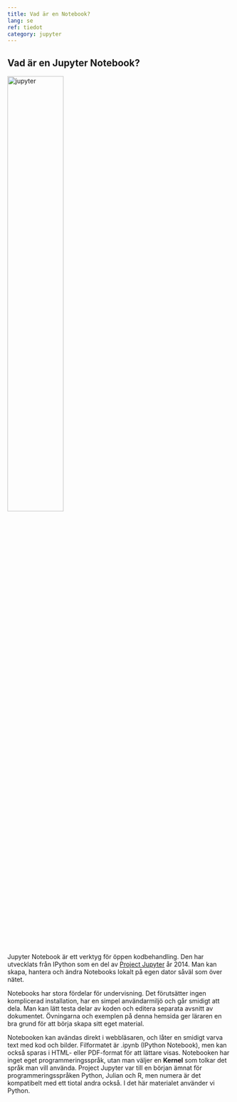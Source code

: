 ```yaml
---
title: Vad är en Notebook?
lang: se
ref: tiedot
category: jupyter
---
```


## Vad är en Jupyter Notebook?

<img src="https://upload.wikimedia.org/wikipedia/commons/thumb/3/38/Jupyter_logo.svg/1200px-Jupyter_logo.svg.png" alt="jupyter" width="50%" class="center"/>

Jupyter Notebook är ett verktyg för öppen kodbehandling. Den har utvecklats från IPython som en del av [Project Jupyter](https://jupyter.org/) år 2014. Man kan skapa, hantera och ändra Notebooks lokalt på egen dator såväl som över nätet.

Notebooks har stora fördelar för undervisning. Det förutsätter ingen komplicerad installation, har en simpel användarmiljö och går smidigt att dela. Man kan lätt testa delar av koden och editera separata avsnitt av dokumentet. Övningarna och exemplen på denna hemsida ger läraren en bra grund för att börja skapa sitt eget material.

Notebooken kan avändas direkt i webbläsaren, och låter en smidigt varva text med kod och bilder. Filformatet är .ipynb (IPython Notebook), men kan också sparas i HTML- eller PDF-format för att lättare visas. Notebooken har inget eget programmeringsspråk, utan man väljer en **Kernel** som tolkar det språk man vill använda. Project Jupyter var till en början ämnat för programmeringsspråken Python, Julian och R, men numera är det kompatibelt med ett tiotal andra också. I det här materialet använder vi Python.

